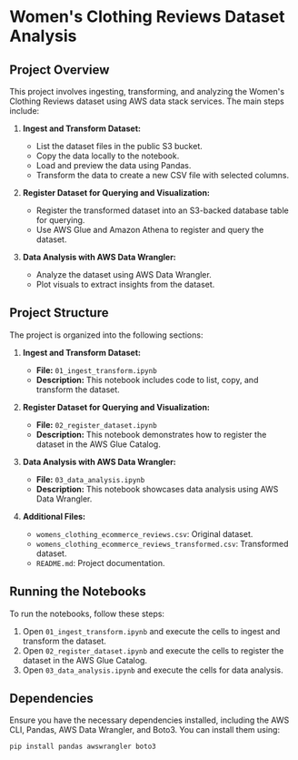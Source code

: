 # Women's Clothing Reviews Dataset Analysis

## Project Overview

This project involves ingesting, transforming, and analyzing the Women's Clothing Reviews dataset using AWS data stack services. The main steps include:

1. **Ingest and Transform Dataset:**
   - List the dataset files in the public S3 bucket.
   - Copy the data locally to the notebook.
   - Load and preview the data using Pandas.
   - Transform the data to create a new CSV file with selected columns.

2. **Register Dataset for Querying and Visualization:**
   - Register the transformed dataset into an S3-backed database table for querying.
   - Use AWS Glue and Amazon Athena to register and query the dataset.

3. **Data Analysis with AWS Data Wrangler:**
   - Analyze the dataset using AWS Data Wrangler.
   - Plot visuals to extract insights from the dataset.

## Project Structure

The project is organized into the following sections:

1. **Ingest and Transform Dataset:**
   - **File:** `01_ingest_transform.ipynb`
   - **Description:** This notebook includes code to list, copy, and transform the dataset.

2. **Register Dataset for Querying and Visualization:**
   - **File:** `02_register_dataset.ipynb`
   - **Description:** This notebook demonstrates how to register the dataset in the AWS Glue Catalog.

3. **Data Analysis with AWS Data Wrangler:**
   - **File:** `03_data_analysis.ipynb`
   - **Description:** This notebook showcases data analysis using AWS Data Wrangler.

4. **Additional Files:**
   - `womens_clothing_ecommerce_reviews.csv`: Original dataset.
   - `womens_clothing_ecommerce_reviews_transformed.csv`: Transformed dataset.
   - `README.md`: Project documentation.

## Running the Notebooks

To run the notebooks, follow these steps:

1. Open `01_ingest_transform.ipynb` and execute the cells to ingest and transform the dataset.
2. Open `02_register_dataset.ipynb` and execute the cells to register the dataset in the AWS Glue Catalog.
3. Open `03_data_analysis.ipynb` and execute the cells for data analysis.

## Dependencies

Ensure you have the necessary dependencies installed, including the AWS CLI, Pandas, AWS Data Wrangler, and Boto3. You can install them using:

```bash
pip install pandas awswrangler boto3
